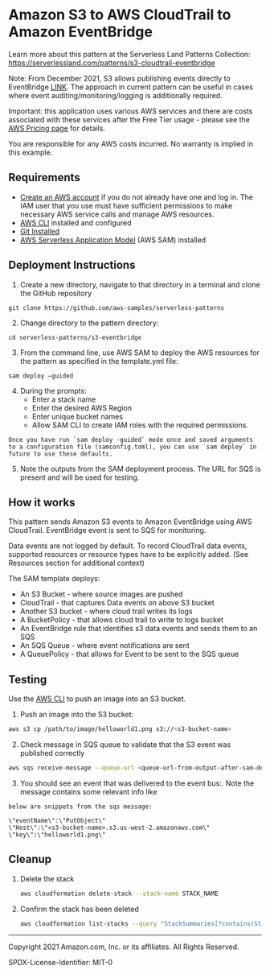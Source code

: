 # Amazon S3 to AWS CloudTrail to Amazon EventBridge



Learn more about this pattern at the Serverless Land Patterns Collection: https://serverlessland.com/patterns/s3-cloudtrail-eventbridge

Note: From December 2021, S3 allows publishing events directly to EventBridge [LINK](https://serverlessland.com/patterns/s3-eventbridge). The approach in current pattern can be useful in cases where event auditing/monitoring/logging is additionally required. 

Important: this application uses various AWS services and there are costs associated with these services after the Free Tier usage - please see the [AWS Pricing page](https://aws.amazon.com/pricing/) for details.

You are responsible for any AWS costs incurred. No warranty is implied in this example.

## Requirements

* [Create an AWS account](https://portal.aws.amazon.com/gp/aws/developer/registration/index.html) if you do not already have one and log in. The IAM user that you use must have sufficient permissions to make necessary AWS service calls and manage AWS resources.
* [AWS CLI](https://docs.aws.amazon.com/cli/latest/userguide/install-cliv2.html) installed and configured
* [Git Installed](https://git-scm.com/book/en/v2/Getting-Started-Installing-Git)
* [AWS Serverless Application Model](https://docs.aws.amazon.com/serverless-application-model/latest/developerguide/serverless-sam-cli-install.html) (AWS SAM) installed

## Deployment Instructions

1. Create a new directory, navigate to that directory in a terminal and clone the GitHub repository

```
git clone https://github.com/aws-samples/serverless-patterns
```

2. Change directory to the pattern directory:

```
cd serverless-patterns/s3-eventbridge
```

3. From the command line, use AWS SAM to deploy the AWS resources for the pattern as specified in the template.yml file:

```
sam deploy —guided
```

4. During the prompts:
   * Enter a stack name
   * Enter the desired AWS Region
   * Enter unique bucket names
   * Allow SAM CLI to create IAM roles with the required permissions.

```
Once you have run `sam deploy -guided` mode once and saved arguments to a configuration file (samconfig.toml), you can use `sam deploy` in future to use these defaults.
```

5. Note the outputs from the SAM deployment process. The URL for SQS is present and will be used for testing.

## How it works

This pattern sends Amazon S3 events to Amazon EventBridge using AWS CloudTrail. EventBridge event is sent to SQS for monitoring.

Data events are not logged by default. To record CloudTrail data events, supported resources or resource types have to be explicitly added. (See Resources section for additional context)

The SAM template deploys:
* An S3 Bucket - where source images are pushed
* CloudTrail - that captures Data events on above S3 bucket
* Another S3 bucket - where cloud trail writes its logs
* A BucketPolicy - that allows cloud trail to write to logs  bucket
* An EventBridge rule that identifies s3 data events and sends them to an SQS
* An SQS Queue - where event notifications are sent
* A QueuePolicy - that allows for Event to be sent to the SQS queue


## Testing

Use the [AWS CLI](https://aws.amazon.com/cli/) to push an image into an S3 bucket. 


1. Push an image into the S3 bucket:

```bash
aws s3 cp /path/to/image/helloworld1.png s3://<s3-bucket-name>
```

2. Check message in SQS queue to validate that the S3 event was published correctly
```bash
aws sqs receive-message --queue-url <queue-url-from-output-after-sam-deploy> 
```

3. You should see an event that was delivered to the event bus:. Note the message contains some relevant info like
```
below are snippets from the sqs message:

\"eventName\":\"PutObject\"
\"Host\":\"<s3-bucket-name>.s3.us-west-2.amazonaws.com\"
\"key\":\"helloworld1.png\"
```

## Cleanup

1. Delete the stack
   
    ```bash
    aws cloudformation delete-stack --stack-name STACK_NAME
    ```
   
1. Confirm the stack has been deleted
   
    ```bash
    aws cloudformation list-stacks --query "StackSummaries[?contains(StackName,'STACK_NAME')].StackStatus"
    ```
   

----
Copyright 2021 Amazon.com, Inc. or its affiliates. All Rights Reserved.

SPDX-License-Identifier: MIT-0
